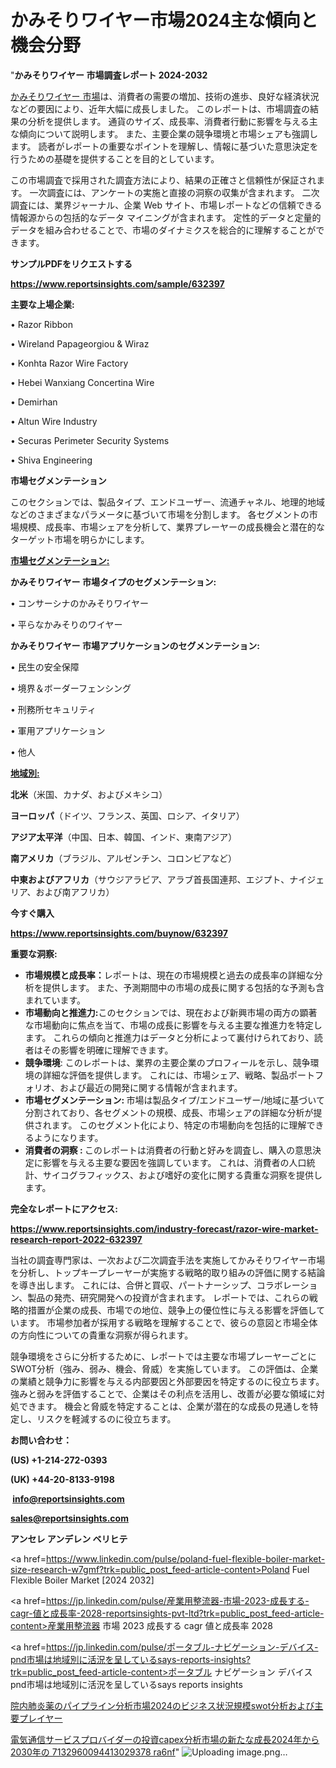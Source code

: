 # かみそりワイヤー市場2024主な傾向と機会分野

"<strong>かみそりワイヤー 市場調査レポート 2024-2032</strong>

<a href=https://www.reportsinsights.com/sample/632397>かみそりワイヤー 市場</a>は、消費者の需要の増加、技術の進歩、良好な経済状況などの要因により、近年大幅に成長しました。 このレポートは、市場調査の結果の分析を提供します。 通貨のサイズ、成長率、消費者行動に影響を与える主な傾向について説明します。 また、主要企業の競争環境と市場シェアも強調します。 読者がレポートの重要なポイントを理解し、情報に基づいた意思決定を行うための基礎を提供することを目的としています。

この市場調査で採用された調査方法により、結果の正確さと信頼性が保証されます。 一次調査には、アンケートの実施と直接の洞察の収集が含まれます。 二次調査には、業界ジャーナル、企業 Web サイト、市場レポートなどの信頼できる情報源からの包括的なデータ マイニングが含まれます。 定性的データと定量的データを組み合わせることで、市場のダイナミクスを総合的に理解することができます。

<strong><b>サンプルPDFをリクエストする</b></strong>

<a href=https://www.reportsinsights.com/sample/632397><strong><u>https://www.reportsinsights.com/sample/632397</u></strong></a>

<strong>主要な上場企業:</strong>

• Razor Ribbon

• Wireland Papageorgiou & Wiraz

• Konhta Razor Wire Factory

• Hebei Wanxiang Concertina Wire

• Demirhan

• Altun Wire Industry

• Securas Perimeter Security Systems

• Shiva Engineering

<strong>市場セグメンテーション</strong>

このセクションでは、製品タイプ、エンドユーザー、流通チャネル、地理的地域などのさまざまなパラメータに基づいて市場を分割します。 各セグメントの市場規模、成長率、市場シェアを分析して、業界プレーヤーの成長機会と潜在的なターゲット市場を明らかにします。

<strong><u>市場セグメンテーション</u></strong><strong><u>:</u></strong>

<strong>かみそりワイヤー 市場タイプのセグメンテーション:</strong>

• コンサーシナのかみそりワイヤー

• 平らなかみそりのワイヤー

<strong>かみそりワイヤー 市場アプリケーションのセグメンテーション:</strong>

• 民生の安全保障

• 境界＆ボーダーフェンシング

• 刑務所セキュリティ

• 軍用アプリケーション

• 他人

<strong><u>地域別</u></strong><strong><u>:</u></strong>

<strong>北米</strong>（米国、カナダ、およびメキシコ）

<strong>ヨーロッパ</strong>（ドイツ、フランス、英国、ロシア、イタリア）

<strong>アジア太平洋</strong>（中国、日本、韓国、インド、東南アジア）

<strong>南アメリカ</strong>（ブラジル、アルゼンチン、コロンビアなど）

<strong>中東およびアフリカ</strong>（サウジアラビア、アラブ首長国連邦、エジプト、ナイジェリア、および南アフリカ）

<strong>今すぐ購入</strong>

<a href=https://www.reportsinsights.com/buynow/632397><strong><u>https://www.reportsinsights.com/buynow/632397</u></strong></a>

<strong>重要な洞察:</strong>
<ul>
  <li><strong>市場規模と成長率：</strong>レポートは、現在の市場規模と過去の成長率の詳細な分析を提供します。 また、予測期間中の市場の成長に関する包括的な予測も含まれています。</li>
  <li><strong>市場動向と推進力:</strong>このセクションでは、現在および新興市場の両方の顕著な市場動向に焦点を当て、市場の成長に影響を与える主要な推進力を特定します。 これらの傾向と推進力はデータと分析によって裏付けられており、読者はその影響を明確に理解できます。</li>
  <li><strong>競争環境</strong>: このレポートは、業界の主要企業のプロフィールを示し、競争環境の詳細な評価を提供します。 これには、市場シェア、戦略、製品ポートフォリオ、および最近の開発に関する情報が含まれます。</li>
  <li><strong>市場セグメンテーション: </strong>市場は製品タイプ/エンドユーザー/地域に基づいて分割されており、各セグメントの規模、成長、市場シェアの詳細な分析が提供されます。 このセグメント化により、特定の市場動向を包括的に理解できるようになります。</li>
  <li><strong>消費者の洞察 : </strong>このレポートは消費者の行動と好みを調査し、購入の意思決定に影響を与える主要な要因を強調しています。 これは、消費者の人口統計、サイコグラフィックス、および嗜好の変化に関する貴重な洞察を提供します。</li>
</ul>
<strong>完全なレポートにアクセス:</strong>

<a href=https://www.reportsinsights.com/industry-forecast/razor-wire-market-research-report-2022-632397><strong><u><b>https://www.reportsinsights.com/industry-forecast/razor-wire-market-research-report-2022-632397</b></u></strong></a>

当社の調査専門家は、一次および二次調査手法を実施してかみそりワイヤー市場を分析し、トップキープレーヤーが実施する戦略的取り組みの評価に関する結論を導き出します。 これには、合併と買収、パートナーシップ、コラボレーション、製品の発売、研究開発への投資が含まれます。 レポートでは、これらの戦略的措置が企業の成長、市場での地位、競争上の優位性に与える影響を評価しています。 市場参加者が採用する戦略を理解することで、彼らの意図と市場全体の方向性についての貴重な洞察が得られます。

競争環境をさらに分析するために、レポートでは主要な市場プレーヤーごとにSWOT分析（強み、弱み、機会、脅威）を実施しています。 この評価は、企業の業績と競争力に影響を与える内部要因と外部要因を特定するのに役立ちます。 強みと弱みを評価することで、企業はその利点を活用し、改善が必要な領域に対処できます。 機会と脅威を特定することは、企業が潜在的な成長の見通しを特定し、リスクを軽減するのに役立ちます。

<strong>お問い合わせ：</strong>

<strong>(US) +1-214-272-0393</strong>

<strong>(UK) +44-20-8133-9198</strong>

<strong> </strong><a href=info@reportsinsights.com><strong><u>info@reportsinsights.com</u></strong></a>

<a href=sales@reportsinsights.com><strong><u>sales@reportsinsights.com</u></strong></a>

<strong>アンセレ アンデレン ベリヒテ</strong>

<a href=https://www.linkedin.com/pulse/poland-fuel-flexible-boiler-market-size-research-w7gmf?trk=public_post_feed-article-content>Poland Fuel Flexible Boiler Market [2024 2032]</a>

<a href=https://jp.linkedin.com/pulse/産業用整流器-市場-2023-成長する-cagr-値と成長率-2028-reportsinsights-pvt-ltd?trk=public_post_feed-article-content>産業用整流器 市場 2023 成長する cagr 値と成長率 2028</a>

<a href=https://jp.linkedin.com/pulse/ポータブル-ナビゲーション-デバイス-pnd市場は地域別に活況を呈しているsays-reports-insights?trk=public_post_feed-article-content>ポータブル ナビゲーション デバイス pnd市場は地域別に活況を呈しているsays reports insights</a>

<a href=https://www.linkedin.com/pulse/院内肺炎薬のパイプライン分析市場2024のビジネス状況規模swot分析および主要プレイヤー-healthscope-news-245-99fbf/>院内肺炎薬のパイプライン分析市場2024のビジネス状況規模swot分析および主要プレイヤー</a>

<a href=https://www.linkedin.com/pulse/電気通信サービスプロバイダーの投資capex分析市場の新たな成長2024年から2030年の-7132960094413029378-ra6nf/>電気通信サービスプロバイダーの投資capex分析市場の新たな成長2024年から2030年の 7132960094413029378 ra6nf</a>"
![Uploading image.png…]()

